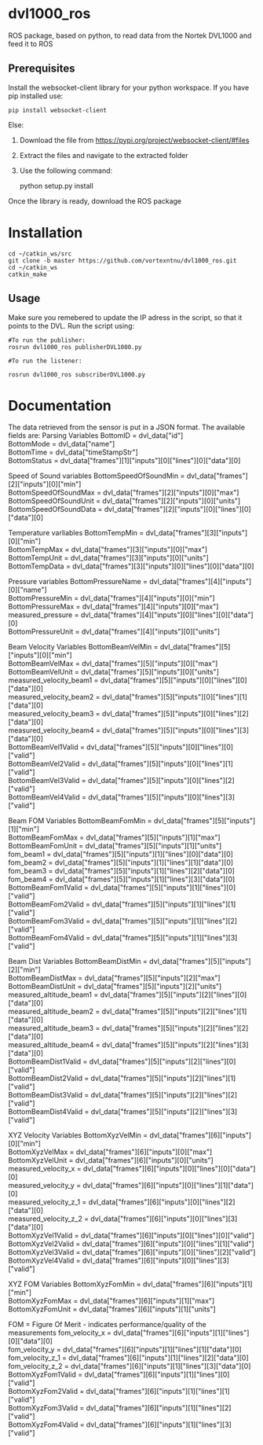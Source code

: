 # dvl1000_ros
ROS package, based on python, to read data from the Nortek DVL1000 and feed it to ROS

## Prerequisites
Install the websocket-client library for your python workspace.
If you have pip installed use:

`pip install websocket-client`

Else:
1. Download the file from https://pypi.org/project/websocket-client/#files
2. Extract the files and navigate to the extracted folder
3. Use the following command:

    python setup.py install

Once the library is ready, download the ROS package

# Installation

    cd ~/catkin_ws/src
    git clone -b master https://github.com/vortexntnu/dvl1000_ros.git
    cd ~/catkin_ws
    catkin_make

## Usage
Make sure you remebered to update the IP adress in the script, so that it points to the DVL.
Run the script using:

    #To run the publisher:
    rosrun dvl1000_ros publisherDVL1000.py
    
    #To run the listener:

    rosrun dvl1000_ros subscriberDVL1000.py
    
# Documentation
The data retrieved from the sensor is put in a JSON format. The available fields are:
Parsing Variables
BottomID = dvl_data["id"]  
BottomMode = dvl_data["name"]  
BottomTime = dvl_data["timeStampStr"]  
BottomStatus = dvl_data["frames"][1]["inputs"][0]["lines"][0]["data"][0]  

Speed of Sound variables
BottomSpeedOfSoundMin = dvl_data["frames"][2]["inputs"][0]["min"]  
BottomSpeedOfSoundMax = dvl_data["frames"][2]["inputs"][0]["max"]  
BottomSpeedOfSoundUnit = dvl_data["frames"][2]["inputs"][0]["units"]  
BottomSpeedOfSoundData = dvl_data["frames"][2]["inputs"][0]["lines"][0]["data"][0]  

Temperature varliables
BottomTempMin = dvl_data["frames"][3]["inputs"][0]["min"]  
BottomTempMax = dvl_data["frames"][3]["inputs"][0]["max"]  
BottomTempUnit = dvl_data["frames"][3]["inputs"][0]["units"]  
BottomTempData = dvl_data["frames"][3]["inputs"][0]["lines"][0]["data"][0]  

Pressure variables
BottomPressureName = dvl_data["frames"][4]["inputs"][0]["name"]  
BottomPressureMin = dvl_data["frames"][4]["inputs"][0]["min"]  
BottomPressureMax = dvl_data["frames"][4]["inputs"][0]["max"]  
measured_pressure = dvl_data["frames"][4]["inputs"][0]["lines"][0]["data"][0]  
BottomPressureUnit = dvl_data["frames"][4]["inputs"][0]["units"]  

Beam Velocity Variables
BottomBeamVelMin = dvl_data["frames"][5]["inputs"][0]["min"]  
BottomBeamVelMax = dvl_data["frames"][5]["inputs"][0]["max"]  
BottomBeamVelUnit = dvl_data["frames"][5]["inputs"][0]["units"]  
measured_velocity_beam1 = dvl_data["frames"][5]["inputs"][0]["lines"][0]["data"][0]  
measured_velocity_beam2 = dvl_data["frames"][5]["inputs"][0]["lines"][1]["data"][0]  
measured_velocity_beam3 = dvl_data["frames"][5]["inputs"][0]["lines"][2]["data"][0]  
measured_velocity_beam4 = dvl_data["frames"][5]["inputs"][0]["lines"][3]["data"][0]  
BottomBeamVel1Valid = dvl_data["frames"][5]["inputs"][0]["lines"][0]["valid"]  
BottomBeamVel2Valid = dvl_data["frames"][5]["inputs"][0]["lines"][1]["valid"]  
BottomBeamVel3Valid = dvl_data["frames"][5]["inputs"][0]["lines"][2]["valid"]  
BottomBeamVel4Valid = dvl_data["frames"][5]["inputs"][0]["lines"][3]["valid"]  

Beam FOM Variables
BottomBeamFomMin = dvl_data["frames"][5]["inputs"][1]["min"]  
BottomBeamFomMax = dvl_data["frames"][5]["inputs"][1]["max"]  
BottomBeamFomUnit = dvl_data["frames"][5]["inputs"][1]["units"]  
fom_beam1 = dvl_data["frames"][5]["inputs"][1]["lines"][0]["data"][0]  
fom_beam2 = dvl_data["frames"][5]["inputs"][1]["lines"][1]["data"][0]  
fom_beam3 = dvl_data["frames"][5]["inputs"][1]["lines"][2]["data"][0]  
fom_beam4 = dvl_data["frames"][5]["inputs"][1]["lines"][3]["data"][0]  
BottomBeamFom1Valid = dvl_data["frames"][5]["inputs"][1]["lines"][0]["valid"]  
BottomBeamFom2Valid = dvl_data["frames"][5]["inputs"][1]["lines"][1]["valid"]  
BottomBeamFom3Valid = dvl_data["frames"][5]["inputs"][1]["lines"][2]["valid"]  
BottomBeamFom4Valid = dvl_data["frames"][5]["inputs"][1]["lines"][3]["valid"]  

Beam Dist Variables
BottomBeamDistMin = dvl_data["frames"][5]["inputs"][2]["min"]  
BottomBeamDistMax = dvl_data["frames"][5]["inputs"][2]["max"]  
BottomBeamDistUnit = dvl_data["frames"][5]["inputs"][2]["units"]  
measured_altitude_beam1 = dvl_data["frames"][5]["inputs"][2]["lines"][0]["data"][0]  
measured_altitude_beam2 = dvl_data["frames"][5]["inputs"][2]["lines"][1]["data"][0]  
measured_altitude_beam3 = dvl_data["frames"][5]["inputs"][2]["lines"][2]["data"][0]  
measured_altitude_beam4 = dvl_data["frames"][5]["inputs"][2]["lines"][3]["data"][0]  
BottomBeamDist1Valid = dvl_data["frames"][5]["inputs"][2]["lines"][0]["valid"]  
BottomBeamDist2Valid = dvl_data["frames"][5]["inputs"][2]["lines"][1]["valid"]  
BottomBeamDist3Valid = dvl_data["frames"][5]["inputs"][2]["lines"][2]["valid"]  
BottomBeamDist4Valid = dvl_data["frames"][5]["inputs"][2]["lines"][3]["valid"]  

XYZ Velocity Variables
BottomXyzVelMin = dvl_data["frames"][6]["inputs"][0]["min"]  
BottomXyzVelMax = dvl_data["frames"][6]["inputs"][0]["max"]  
BottomXyzVelUnit = dvl_data["frames"][6]["inputs"][0]["units"]  
measured_velocity_x = dvl_data["frames"][6]["inputs"][0]["lines"][0]["data"][0]  
measured_velocity_y = dvl_data["frames"][6]["inputs"][0]["lines"][1]["data"][0]  
measured_velocity_z_1 = dvl_data["frames"][6]["inputs"][0]["lines"][2]["data"][0]  
measured_velocity_z_2 = dvl_data["frames"][6]["inputs"][0]["lines"][3]["data"][0]  
BottomXyzVel1Valid = dvl_data["frames"][6]["inputs"][0]["lines"][0]["valid"]  
BottomXyzVel2Valid = dvl_data["frames"][6]["inputs"][0]["lines"][1]["valid"]  
BottomXyzVel3Valid = dvl_data["frames"][6]["inputs"][0]["lines"][2]["valid"]  
BottomXyzVel4Valid = dvl_data["frames"][6]["inputs"][0]["lines"][3]["valid"]  

XYZ FOM Variables
BottomXyzFomMin = dvl_data["frames"][6]["inputs"][1]["min"]  
BottomXyzFomMax = dvl_data["frames"][6]["inputs"][1]["max"]  
BottomXyzFomUnit = dvl_data["frames"][6]["inputs"][1]["units"]  

FOM = Figure Of Merit - indicates performance/quality of the measurements
fom_velocity_x = dvl_data["frames"][6]["inputs"][1]["lines"][0]["data"][0]  
fom_velocity_y = dvl_data["frames"][6]["inputs"][1]["lines"][1]["data"][0]  
fom_velocity_z_1 = dvl_data["frames"][6]["inputs"][1]["lines"][2]["data"][0]  
fom_velocity_z_2 = dvl_data["frames"][6]["inputs"][1]["lines"][3]["data"][0]  
BottomXyzFom1Valid = dvl_data["frames"][6]["inputs"][1]["lines"][0]["valid"]  
BottomXyzFom2Valid = dvl_data["frames"][6]["inputs"][1]["lines"][1]["valid"]  
BottomXyzFom3Valid = dvl_data["frames"][6]["inputs"][1]["lines"][2]["valid"]  
BottomXyzFom4Valid = dvl_data["frames"][6]["inputs"][1]["lines"][3]["valid"]  